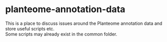 # planteome-annotation-data
This is a place to discuss issues around the Planteome annotation data and store useful scripts etc.  
Some scripts may already exist in the common folder.
